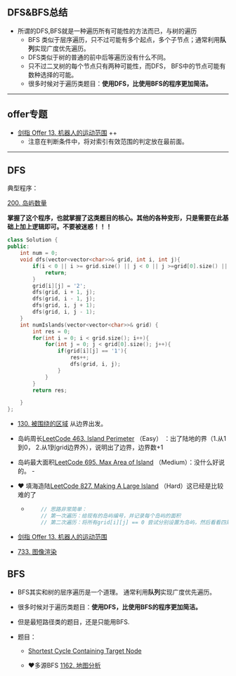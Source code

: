 ## DFS&BFS总结

- 所谓的DFS,BFS就是一种遍历所有可能性的方法而已，与树的遍历
  - BFS 类似于层序遍历，只不过可能有多个起点，多个子节点；通常利用**队列**实现广度优先遍历。
  -  DFS类似于树的普通的前中后等遍历没有什么不同。
  - 只不过二叉树的每个节点只有两种可能性，而DFS， BFS中的节点可能有数种选择的可能。
  - 很多时候对于遍历类题目：**使用DFS，比使用BFS的程序更加简洁。**

------

## offer专题

- [剑指 Offer 13. 机器人的运动范围](https://leetcode-cn.com/problems/ji-qi-ren-de-yun-dong-fan-wei-lcof/) ++
  - 注意在判断条件中，将对索引有效范围的判定放在最前面。



------

## DFS

典型程序：

[200. 岛屿数量](https://leetcode-cn.com/problems/number-of-islands/)

**掌握了这个程序，也就掌握了这类题目的核心。其他的各种变形，只是需要在此基础上加上逻辑即可。不要被迷惑！！！**

```c++
class Solution {
public:
    int num = 0;
    void dfs(vector<vector<char>>& grid, int i, int j){
        if(i < 0 || i >= grid.size() || j < 0 || j >=grid[0].size() || grid[i][j] != '1'){
            return;
        }        
        grid[i][j] = '2';
        dfs(grid, i + 1, j);
        dfs(grid, i - 1, j);
        dfs(grid, i, j + 1);
        dfs(grid, i, j - 1);
    }
    int numIslands(vector<vector<char>>& grid) {
        int res = 0;
        for(int i = 0; i < grid.size(); i++){
            for(int j = 0; j < grid[0].size(); j++){
                if(grid[i][j] == '1'){
                    res++;
                    dfs(grid, i, j);
                }
            }
        }
        return res;

    }
};
```

- [130. 被围绕的区域](https://leetcode-cn.com/problems/surrounded-regions/)  从边界出发。

- 岛屿周长[LeetCode 463. Island Perimeter](https://leetcode-cn.com/problems/island-perimeter/) （Easy） ：出了陆地的界（1.从1到0， 2.从1到grid边界外），说明出了边界，边界数+1

- 岛屿最大面积[LeetCode 695. Max Area of Island](https://leetcode-cn.com/problems/max-area-of-island/) （Medium）：没什么好说的。 -

- :heart: 填海造陆[LeetCode 827. Making A Large Island](https://leetcode-cn.com/problems/making-a-large-island/) （Hard）这已经是比较难的了

  - ```c++
        // 思路非常简单：
        // 第一次遍历：给现有的岛屿编号，并记录每个岛屿的面积
        // 第二次遍历：将所有grid[i][j] == 0 尝试分别设置为岛屿，然后看看四周是否有岛屿连接上
    ```

- [剑指 Offer 13. 机器人的运动范围](https://leetcode-cn.com/problems/ji-qi-ren-de-yun-dong-fan-wei-lcof/) 

- [733. 图像渲染](https://leetcode-cn.com/problems/flood-fill/)


## BFS

- BFS其实和树的层序遍历是一个道理。 通常利用**队列**实现广度优先遍历。

- 很多时候对于遍历类题目：**使用DFS，比使用BFS的程序更加简洁。**

- 但是最短路径类的题目，还是只能用BFS.

- 题目：

  - [Shortest Cycle Containing Target Node](https://binarysearch.com/problems/Shortest-Cycle-Containing-Target-Node)

  - :heart:多源BFS [1162. 地图分析](https://leetcode-cn.com/problems/as-far-from-land-as-possible/)





